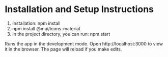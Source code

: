 # Installation and Setup Instructions
1. Installation: npm install
2. npm install @mui/icons-material
3. In the project directory, you can run: npm start

Runs the app in the development mode.
Open http://localhost:3000 to view it in the browser. The page will reload if you make edits.